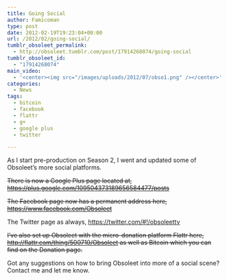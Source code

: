 ```yaml
---
title: Going Social
author: Famicoman
type: post
date: 2012-02-19T19:23:04+00:00
url: /2012/02/going-social/
tumblr_obsoleet_permalink:
  - http://obsoleet.tumblr.com/post/17914268074/going-social
tumblr_obsoleet_id:
  - "17914268074"
main_video:
  - '<center><img src="/images/uploads/2012/07/obso1.png" /></center>'
categories:
  - News
tags:
  - bitcoin
  - facebook
  - flattr
  - g+
  - google plus
  - twitter

---
```

As I start pre-production on Season 2, I went and updated some of Obsoleet’s more social platforms.

~~There is now a Google Plus page located at, <https://plus.google.com/109504373189656584477/posts>~~

~~The Facebook page now has a permanent address here, <https://www.facebook.com/Obsoleet>~~

The Twitter page as always, <https://twitter.com/#!/obsoleettv>

~~I’ve also set up Obsoleet with the micro-donation platform Flattr here, <http://flattr.com/thing/500710/Obsoleet> as well as Bitcoin which you can find on the Donation page.~~

Got any suggestions on how to bring Obsoleet into more of a social scene? Contact me and let me know.
